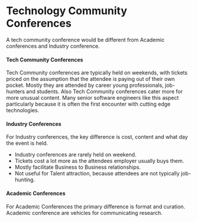 Technology Community Conferences
===============================

A tech community conference would be different from Academic conferences and Industry conference.

#### Tech Community Conferences

Tech Community conferences are typically held on weekends, with tickets priced on the assumption that the attendee is paying out of their own pocket.
Mostly they are attended by career young professionals, job-hunters and students.
Also Tech Community conferences cater more for more unusual content.
Many senior software engineers like this aspect particularly because it is often the first encounter with cutting edge technologies.

#### Industry Conferences

For Industry conferences, the key difference is cost, content and what day the event is held.

* Industry conferences are rarely held on weekend.
* Tickets cost a lot more as the attendees employer usually buys them.
* Mostly facilitate Business to Business relationships.
* Not useful for Talent attraction, because attendees are not typically job-hunting.

#### Academic Conferences

For Academic Conferences the primary difference is format and curation. 
Academic conference are vehicles for communicating research.

